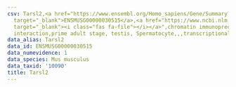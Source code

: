```yaml
---
csv: Tarsl2,<a href="https://www.ensembl.org/Homo_sapiens/Gene/Summary?db=core;g=ENSMUSG00000030515"
  target="_blank">ENSMUSG00000030515</a>,<a href="https://www.ncbi.nlm.nih.gov/pubmed/25450459"
  target="_blank"><i class="fas fa-file"></i></a>",chromatin immunoprecipitation assay,direct
  interaction,prime adult stage, testis, Spermatocyte,,,transcriptional regulation,
data_alias: Tarsl2
data_id: ENSMUSG00000030515
data_numevidence: 1
data_species: Mus musculus
data_taxid: '10090'
title: Tarsl2
---
```

